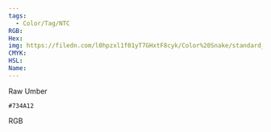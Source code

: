 ```yaml
---
tags:
  - Color/Tag/NTC
RGB:
Hex:
img: https://filedn.com/l0hpzxl1f01yT7GHxtF8cyk/Color%20Snake/standard_csv_to_svg/734A12.svg
CMYK:
HSL:
Name:
---
```

Raw Umber
```palette
#734A12
```
RGB
